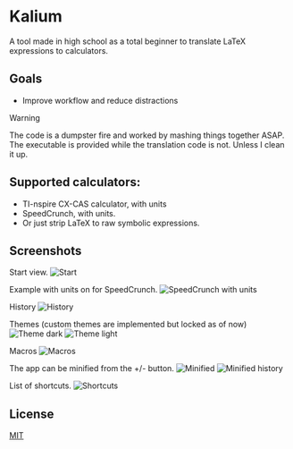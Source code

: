 # Kalium

A tool made in high school as a total beginner to translate LaTeX expressions to calculators.

## Goals
- Improve workflow and reduce distractions

> [!WARNING]  
> The code is a dumpster fire and worked by mashing things together ASAP. The executable is provided while the translation code is not. Unless I clean it up.

## Supported calculators:
- TI-nspire CX-CAS calculator, with units
- SpeedCrunch, with units.
- Or just strip LaTeX to raw symbolic expressions.

## Screenshots
Start view.
![Start](screenshots/start.png)

Example with units on for SpeedCrunch.
![SpeedCrunch with units](screenshots/speedcrunch_units.png)

History
![History](screenshots/history.png)

Themes (custom themes are implemented but locked as of now)
![Theme dark](screenshots/theme_dark.png)
![Theme light](screenshots/theme_light.png)

Macros
![Macros](screenshots/macros.png)

The app can be minified from the +/- button.
![Minified](screenshots/minified.png)
![Minified history](screenshots/minified_history.png)

List of shortcuts.
![Shortcuts](screenshots/shortcuts.png)

## License
[MIT](https://choosealicense.com/licenses/mit/)